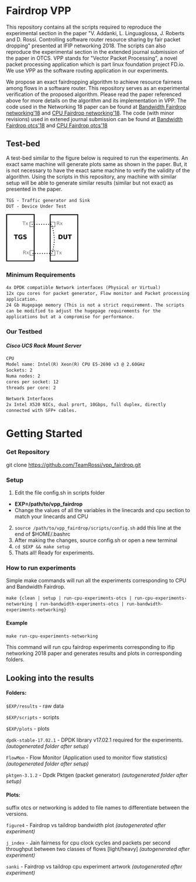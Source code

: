# Fairdrop VPP

This repository contains all the scripts required to reproduce the experimental section in the paper "V. Addanki, L. Linguaglossa, J. Roberts and D. Rossi. Controlling software router resource sharing by fair packet dropping" presented at IFIP networking 2018. The scripts can also reproduce the experimental section in the extended journal submission of the paper in OTCS. VPP stands for "Vector Packet Processing", a novel packet processing application which is part linux foundation project FD.io. We use VPP as the software routing application in our experiments.

We propose an exact fairdropping algorithm to achieve resource fairness among flows in a software router. This repository serves as an experimental verification of the proposed algorithm. Please read the paper referenced above for more details on the algorithm and its implementation in VPP. The code used in the Networking 18 paper can be found at [Bandwidth Fairdrop networking'18](https://github.com/vamsiDT/vpp/tree/bandwidth_fairdrop_networking18) and [CPU Fairdrop networking'18](https://github.com/vamsiDT/vpp/tree/fairdrop_cpu_networking18). The code (with minor revisions) used in extened journal submission can be found at [Bandwidth Fairdrop otcs'18](https://github.com/vamsiDT/vpp/tree/bandwidth_fairdrop_act) and [CPU Fairdrop otcs'18](https://github.com/vamsiDT/vpp/tree/fairdrop_cpu_shadowact_fxth)

## Test-bed

A test-bed similar to the figure below is required to run the experiments. An exact same machine will generate plots same as shown in the paper. But, it is not necessary to have the exact same machine to verify the validity of the algorithm. Using the scripts in this repository, any machine with similar setup will be able to generate similar results (similar but not exact) as presented in the paper.
```
TGS - Traffic generator and Sink
DUT - Device Under Test
```
![alt text](https://raw.githubusercontent.com/vamsiDT/fairdrop-results/master/plots/testbed.png)

### Minimum Requirements
```
4x DPDK compatible Network interfaces (Physical or Virtual)
12x cpu cores for packet generator, Flow monitor and Packet processing application.
24 Gb Hugepage memory (This is not a strict requirement. The scripts can be modified to adjust the hugepage requirements for the applications but at a compromise for performance.
```
### Our Testbed

#### *Cisco UCS Rack Mount Server*
```
CPU
Model name: Intel(R) Xeon(R) CPU E5-2690 v3 @ 2.60GHz
Sockets: 2
Numa nodes: 2
cores per socket: 12
threads per core: 2

```
```
Network Interfaces
2x Intel X520 NICs, dual prort, 10Gbps, full duplex, directly connected with SFP+ cables.
```
# Getting Started

### Get Repository
git clone https://github.com/TeamRossi/vpp_fairdrop.git

### Setup

1. Edit the file config.sh in scripts folder
  *  __EXP=/path/to/vpp_fairdrop__
  * Change the values of all the variables in the linecards and cpu section to match your linecards and CPU
2. `source /path/to/vpp_fairdrop/scripts/config.sh` add this line at the end of $HOME/.bashrc
3. After making the changes, source config.sh or open a new terminal
4. `cd $EXP && make setup`
5. Thats all! Ready for experiments.

### How to run experiments

Simple make commands will run all the experiments corresponding to CPU and Bandwidth Fairdrop.
```
make {clean | setup | run-cpu-experiments-otcs | run-cpu-experiments-networking | run-bandwidth-experiments-otcs | run-bandwidth-experiments-networking}
```
#### Example

`make run-cpu-experiments-networking`

This command will run cpu fairdrop experiments corresponding to ifip networking 2018 paper and generates results and plots in corresponding folders.

## Looking into the results

#### Folders:

`$EXP/results` - raw data

`$EXP/scripts` - scripts

`$EXP/plots` - plots

`dpdk-stable-17.02.1` - DPDK library v17.02.1 required for the experiments. _(autogenerated folder after setup)_

`FlowMon` - Flow Monitor (Application used to monitor flow statistics) _(autogenerated folder after setup)_

`pktgen-3.1.2` - Dpdk Pktgen (packet generator) _(autogenerated folder after setup)_

#### Plots:

suffix otcs or networking is added to file names to differentiate between the versions.

`figure4` - Fairdrop vs taildrop bandwidth plot _(autogenerated after experiment)_

`j_index` - Jain fairness for cpu clock cycles and packets per second throughput between two classes of flows [light/heavy] _(autogenerated after experiment)_ 

`sanki` - Fairdrop vs taildrop cpu experiment artwork _(autogenerated after experiment)_
